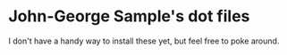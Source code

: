 # John-George Sample's dot files

I don't have a handy way to install these yet, but feel free to poke around.
